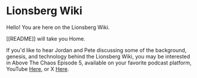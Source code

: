 # Lionsberg Wiki

Hello! You are here on the Lionsberg Wiki. 

[[README]] will take you Home. 

If you'd like to hear Jordan and Pete discussing some of the background, genesis, and technology behind the Lionsberg Wiki, you may be interested in Above The Chaos Episode 5, available on your favorite podcast platform, YouTube [Here](https://www.youtube.com/watch?v=IwLu5tT3cNs&list=PLLjjoevj7u2YJXdYKAeSxuTL_zs81pSvB&index=1), or X [Here](https://twitter.com/JNicholasOne/status/1710097546436083855). 

